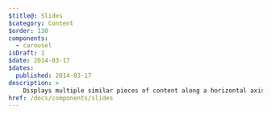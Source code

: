 ```yaml
---
$title@: Slides
$category: Content
$order: 130
components:
  - carousel
isDraft: 1
$date: 2014-03-17
$dates:
  published: 2014-03-17
description: >
    Displays multiple similar pieces of content along a horizontal axis, showing a single slide at a time.
href: /docs/components/slides
---
```

<amp-carousel width="400"
  height="300"
  layout="responsive"
  type="slides">
  <amp-img src="https://ampbyexample.com/img/image1.jpg"
    width="400"
    height="300"
    layout="responsive"
    alt="a sample image"></amp-img>
  <amp-img src="https://ampbyexample.com/img/image2.jpg"
    width="400"
    height="300"
    layout="responsive"
    alt="another sample image"></amp-img>
  <amp-img src="https://ampbyexample.com/img/image3.jpg"
    width="400"
    height="300"
    layout="responsive"
    alt="and another sample image"></amp-img>
</amp-carousel>
